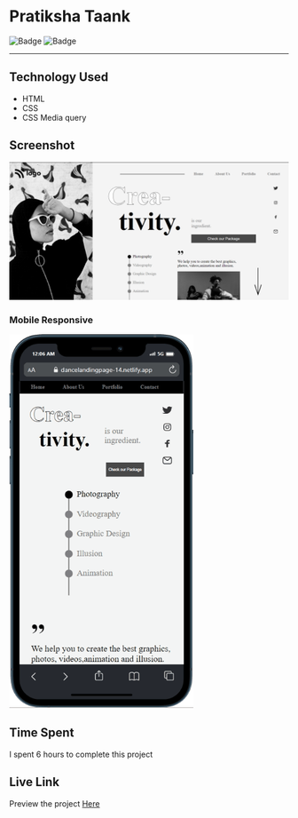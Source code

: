 # Pratiksha Taank
![Badge](https://img.shields.io/badge/Mobile%20Responsive-Yes-brightgreen)
![Badge](https://img.shields.io/badge/Live-Yes-brightgreen)
***
## Technology Used
- HTML
- CSS
- CSS Media query
## Screenshot
![Project 14](./images/laptop.png)

### Mobile Responsive
![Responsive](./images/mobile.gif)
## Time Spent
I spent 6 hours to complete this project
## Live Link
Preview the project [Here](https://dancelandingpage-14.netlify.app//)

